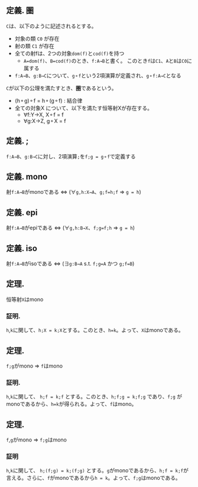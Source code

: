 ## 定義. 圏
`C`は、以下のように記述されるとする。

- 対象の類 `C0` が存在
- 射の類 `C1` が存在
- 全ての射fは、2つの対象`dom(f)`と`cod(f)`を持つ
  - `A=dom(f)`、`B=cod(f)`のとき、`f:A→B`と書く。
     このとき`f`は`C1`、`A`と`B`は`C0`に属する
- `f:A→B`、`g:B→C`について、`g⚬f`という2項演算が定義され、`g⚬f:A→C`となる

`C`が以下の公理を満たすとき、**圏**であるという。

- (h⚬g)⚬f = h⚬(g⚬f) : 結合律
- 全ての対象X について、以下を満たす恒等射Xが存在する。
  - ∀f:Y→X, X⚬f = f
  - ∀g:X→Z, g⚬X = f


## 定義. ;

`f:A→B`、`g:B→C`に対し、2項演算`;`を`f;g = g⚬f`で定義する


## 定義. mono

射`f:A→B`がmonoである ⇔ (∀`g,h:X→A`、`g;f=h;f` ⇒ `g = h`)


## 定義. epi

射`f:A→B`がepiである ⇔ (∀`g,h:B→X`、`f;g=f;h` ⇒ `g = h`)


## 定義. iso

射`f:A→B`がisoである ⇔ (∃`g:B→A` s.t. `f;g=A` かつ `g;f=B`)


## 定理. 

恒等射`X`はmono

### 証明.

`h`,`k`に関して、`h;X = k;X`とする。このとき、`h=k`。よって、`X`はmonoである。


## 定理. 

`f;g`がmono ⇒ `f`はmono

### 証明.

`h`,`k`に関して、 `h;f = k;f` とする。このとき、`h;f;g = k;f;g` であり、`f;g` がmonoであるから、`h=k`が得られる。よって、`f`はmono。


## 定理.

`f`,`g`がmono ⇒ `f;g`はmono

### 証明

`h`,`k`に関して、 `h;(f;g) = k;(f;g)` とする。`g`がmonoであるから、`h;f = k;f`が言える。さらに、`f`がmonoであるから`h = k`。よって、`f;g`はmonoである。
